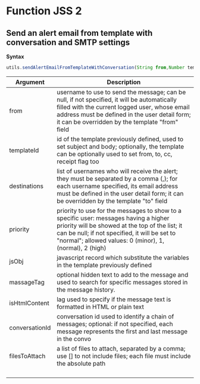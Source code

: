 # Function JSS 2

## Send an alert email from template with conversation and SMTP settings

**Syntax**



```javascript
utils.sendAlertEmailFromTemplateWithConversation(String from,Number templateId,String destinations,String priority,boolean isHtmlContent,Map jsObj,Long conversationId,String messageTag,String[] filesToAttach)
```



| Argument       | Description                                                                                                                                                                                                                                          |
| -------------- | ---------------------------------------------------------------------------------------------------------------------------------------------------------------------------------------------------------------------------------------------------- |
| from           | username to use to send the message; can be null, if not specified, it will be automatically filled with the current logged user, whose email address must be defined in the user detail form; it can be overridden by the template "from" field     |
| templateId     | id of the template previously defined, used to set subject and body; optionally, the template can be optionally used to set from, to, cc, receipt flag too                                                                                           |
| destinations   | list of usernames who will receive the alert; they must be separated by a comma (,); for each username specified, its email address must be defined in the user detail form; it can be overridden by the template "to" field                         |
| priority       | priority to use for the messages to show to a specific user: messages having a higher priority will be showed at the top of the list; it can be null; if not specified, it will be set to "normal"; allowed values: 0 (minor), 1, (normal), 2 (high) |
| jsObj          | javascript record which substitute the variables in the template previously defined                                                                                                                                                                  |
| massageTag     | optional hidden text to add to the message and used to search for specific messages stored in the message history.                                                                                                                                   |
| isHtmlContent  | lag used to specify if the message text is formatted in HTML or plain text                                                                                                                                                                           |
| conversationId | conversation id used to identify a chain of messages; optional: if not specified, each message represents the first and last message in the convo                                                                                                    |
| filesToAttach  | a list of files to attach, separated by a comma; use \[] to not include files; each file must include the absolute path                                                                                                                              |
|                |                                                                                                                                                                                                                                                      |
|                |                                                                                                                                                                                                                                                      |
|                |                                                                                                                                                                                                                                                      |
|                |                                                                                                                                                                                                                                                      |

